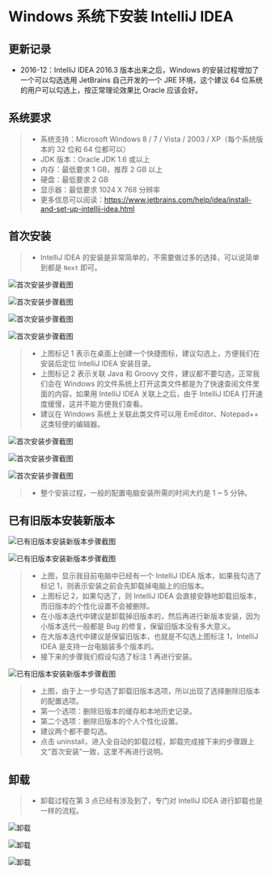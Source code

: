 # Windows 系统下安装 IntelliJ IDEA

## 更新记录

- 2016-12：IntelliJ IDEA 2016.3 版本出来之后，Windows 的安装过程增加了一个可以勾选选用 JetBrains 自己开发的一个 JRE 环境，这个建议 64 位系统的用户可以勾选上，按正常理论效果比 Oracle 应该会好。

## 系统要求

> * 系统支持：Microsoft Windows 8 / 7 / Vista / 2003 / XP（每个系统版本的 32 位和 64 位都可以）
> * JDK 版本：Oracle JDK 1.6 或以上
> * 内存：最低要求 1 GB，推荐 2 GB 以上
> * 硬盘：最低要求 2 GB
> * 显示器：最低要求 1024 X 768 分辨率
> * 更多信息可以阅读：<https://www.jetbrains.com/help/idea/install-and-set-up-intellij-idea.html>

## 首次安装

> * IntelliJ IDEA 的安装是非常简单的，不需要做过多的选择，可以说简单到都是 `Next` 即可。

![首次安装步骤截图](./images/iii-a-first-install-1.jpg)

![首次安装步骤截图](./images/iii-a-first-install-2.jpg)

![首次安装步骤截图](./images/iii-a-first-install-3.jpg)

![首次安装步骤截图](./images/iii-a-first-install-4.jpg)

> * 上图标记 1 表示在桌面上创建一个快捷图标，建议勾选上，方便我们在安装后定位 IntelliJ IDEA 安装目录。
> * 上图标记 2 表示关联 Java 和 Groovy 文件，建议都不要勾选，正常我们会在 Windows 的文件系统上打开这类文件都是为了快速查阅文件里面的内容，如果用 IntelliJ IDEA 关联上之后，由于 IntelliJ IDEA 打开速度缓慢，这并不能方便我们查看。
> * 建议在 Windows 系统上关联此类文件可以用 EmEditor、Notepad++ 这类轻便的编辑器。

![首次安装步骤截图](./images/iii-a-first-install-5.jpg)

![首次安装步骤截图](./images/iii-a-first-install-6.jpg)

![首次安装步骤截图](./images/iii-a-first-install-7.jpg)

> * 整个安装过程，一般的配置电脑安装所需的时间大约是 1 ~ 5 分钟。

## 已有旧版本安装新版本

![已有旧版本安装新版本步骤截图](./images/iii-b-repeatedly-install-1.jpg)

![已有旧版本安装新版本步骤截图](./images/iii-b-repeatedly-install-2.jpg)

> * 上图，显示我目前电脑中已经有一个 IntelliJ IDEA 版本，如果我勾选了标记 1，则表示安装之前会先卸载掉电脑上的旧版本。
> * 上图标记 2，如果勾选了，则 IntelliJ IDEA 会直接安静地卸载旧版本，而旧版本的个性化设置不会被删除。
> * 在小版本迭代中建议是卸载掉旧版本的，然后再进行新版本安装，因为小版本迭代一般都是 Bug 的修复，保留旧版本没有多大意义。
> * 在大版本迭代中建议是保留旧版本，也就是不勾选上图标注 1，IntelliJ IDEA 是支持一台电脑装多个版本的。
> * 接下来的步骤我们假设勾选了标注 1 再进行安装。

![已有旧版本安装新版本步骤截图](./images/iii-b-repeatedly-install-3.jpg)

> * 上图，由于上一步勾选了卸载旧版本选项，所以出现了选择删除旧版本的配置选项。
> * 第一个选项：删除旧版本的缓存和本地历史记录。
> * 第二个选项：删除旧版本的个人个性化设置。
> * 建议两个都不要勾选。
> * 点击 uninstall，进入全自动的卸载过程，卸载完成接下来的步骤跟上文“首次安装”一致，这里不再进行说明。

## 卸载

> * 卸载过程在第 3 点已经有涉及到了，专门对 IntelliJ IDEA 进行卸载也是一样的流程。

![卸载](./images/iii-c-uninstall-1.jpg)

![卸载](./images/iii-c-uninstall-2.jpg)

![卸载](./images/iii-c-uninstall-3.jpg)
